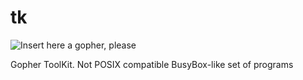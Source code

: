 # tk

![Insert here a gopher, please](https://raw.githubusercontent.com/omnipunk/tk//master/media/gopher.png)

Gopher ToolKit. Not POSIX compatible BusyBox-like set of programs

